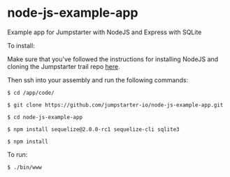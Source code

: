 node-js-example-app
===================

Example app for Jumpstarter with NodeJS and Express with SQLite

To install:

Make sure that you've followed the instructions for installing NodeJS and cloning the Jumpstarter trail repo [here](https://github.com/jumpstarter-io/help/wiki/Getting-Started:-NodeJS).

Then ssh into your assembly and run the following commands:

    $ cd /app/code/
    
    $ git clone https://github.com/jumpstarter-io/node-js-example-app.git
    
    $ cd node-js-example-app
    
    $ npm install sequelize@2.0.0-rc1 sequelize-cli sqlite3
    
    $ npm install

To run:

    $ ./bin/www